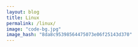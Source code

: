 ```yaml
---
layout: blog
title: Linux
permalink: /linux/
image: "code-bg.jpg"
image_hash: "8da8c95398564475073e06f25143d370"
---
```

